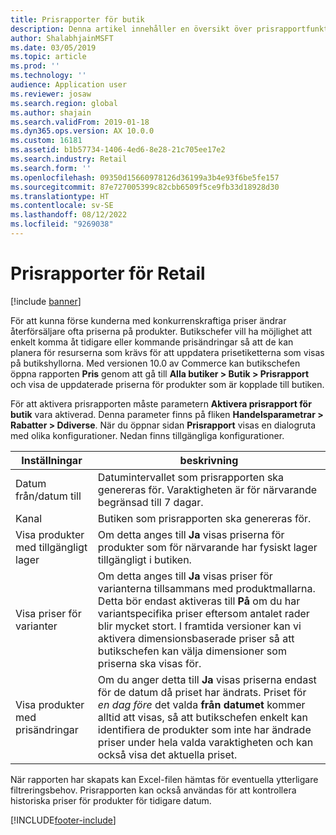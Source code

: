 ```yaml
---
title: Prisrapporter för butik
description: Denna artikel innehåller en översikt över prisrapportfunktionen som kan användas för att visa kommande prisändringarna för de utvalda produkterna.
author: ShalabhjainMSFT
ms.date: 03/05/2019
ms.topic: article
ms.prod: ''
ms.technology: ''
audience: Application user
ms.reviewer: josaw
ms.search.region: global
ms.author: shajain
ms.search.validFrom: 2019-01-18
ms.dyn365.ops.version: AX 10.0.0
ms.custom: 16181
ms.assetid: b1b57734-1406-4ed6-8e28-21c705ee17e2
ms.search.industry: Retail
ms.search.form: ''
ms.openlocfilehash: 09350d15660978126d36199a3b4e93f6be5fe157
ms.sourcegitcommit: 87e727005399c82cbb6509f5ce9fb33d18928d30
ms.translationtype: HT
ms.contentlocale: sv-SE
ms.lasthandoff: 08/12/2022
ms.locfileid: "9269038"
---
```

# <a name="retail-price-reports"></a>Prisrapporter för Retail

[!include [banner](includes/banner.md)]


För att kunna förse kunderna med konkurrenskraftiga priser ändrar återförsäljare ofta priserna på produkter. Butikschefer vill ha möjlighet att enkelt komma åt tidigare eller kommande prisändringar så att de kan planera för resurserna som krävs för att uppdatera prisetiketterna som visas på butikshyllorna. Med versionen 10.0 av Commerce kan butikschefen öppna rapporten **Pris** genom att gå till **Alla butiker \> Butik \> Prisrapport** och visa de uppdaterade priserna för produkter som är kopplade till butiken. 

För att aktivera prisrapporten måste parametern **Aktivera prisrapport för butik** vara aktiverad. Denna parameter finns på fliken **Handelsparametrar \> Rabatter \> Ddiverse**. När du öppnar sidan **Prisrapport** visas en dialogruta med olika konfigurationer. Nedan finns tillgängliga konfigurationer.

| Inställningar | beskrivning |
|---|---|
| Datum från/datum till| Datumintervallet som prisrapporten ska genereras för. Varaktigheten är för närvarande begränsad till 7 dagar. |
| Kanal| Butiken som prisrapporten ska genereras för. |
| Visa produkter med tillgängligt lager| Om detta anges till **Ja** visas priserna för produkter som för närvarande har fysiskt lager tillgängligt i butiken. |
| Visa priser för varianter | Om detta anges till **Ja** visas priser för varianterna tillsammans med produktmallarna. Detta bör endast aktiveras till **På** om du har variantspecifika priser eftersom antalet rader blir mycket stort. I framtida versioner kan vi aktivera dimensionsbaserade priser så att butikschefen kan välja dimensioner som priserna ska visas för. |
| Visa produkter med prisändringar | Om du anger detta till **Ja** visas priserna endast för de datum då priset har ändrats. Priset för *en dag före* det valda **från datumet** kommer alltid att visas, så att butikschefen enkelt kan identifiera de produkter som inte har ändrade priser under hela valda varaktigheten och kan också visa det aktuella priset. |

När rapporten har skapats kan Excel-filen hämtas för eventuella ytterligare filtreringsbehov. Prisrapporten kan också användas för att kontrollera historiska priser för produkter för tidigare datum.


[!INCLUDE[footer-include](../includes/footer-banner.md)]
